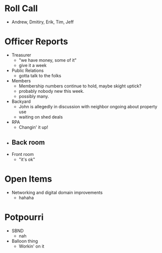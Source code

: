 Roll Call
=========
- Andrew, Dmitiry, Erik, Tim, Jeff
  
Officer Reports
===============
- Treasurer
  - "we have money, some of it"
  - give it a week
- Public Relations
  - gotta talk to the folks
- Members
  - Membership numbers continue to hold, maybe skight uptick? 
  - probably nobody new this week.
  - possibly many.
- Backyard
  - John is allegedly in discussion with neighbor ongoing about property use
  - waiting on shed deals
- RPA
   - Changin' it up!
- Back room
  - 
- Front room
  - "it's ok"

Open Items
==========
- Networking and digital domain improvements
  - hahaha
  
Potpourri
=========
- SBND
  - nah
- Balloon thing
  - Workin' on it
